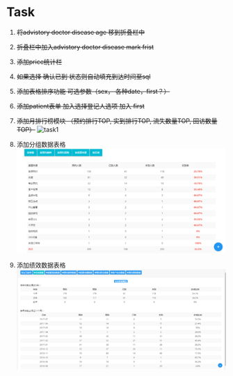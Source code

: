 # Task


1. ~~将advistory doctor disease age 移到折叠栏中~~

2. ~~折叠栏中加入advistory doctor disease mark frist~~

3. ~~添加price统计栏~~

4. ~~如果选择 确认已到 状态则自动填充到达时间至sql~~

5. ~~添加表格排序功能 可选参数（sex， 各种date，first？）~~

6. ~~添加patient表单 加入选择登记人选项 加入 first~~

7. ~~添加月排行榜模块 （预约排行TOP, 实到排行TOP, 流失数量TOP, 回访数量TOP）~~
![task1](./task1.png-del)

8. 添加分组数据表格 ![task1](./task2.png)

9. 添加绩效数据表格 ![task1](./task3.png)
